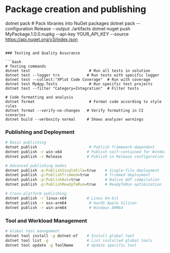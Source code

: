 # Package creation and publishing
dotnet pack                          # Pack libraries into NuGet packages
dotnet pack --configuration Release --output ./artifacts
dotnet nuget push MyPackage.1.0.0.nupkg --api-key YOUR_API_KEY --source https://api.nuget.org/v3/index.json
```

### Testing and Quality Assurance

```bash
# Testing commands
dotnet test                          # Run all tests in solution
dotnet test --logger trx            # Run tests with specific logger
dotnet test --collect:"XPlat Code Coverage"  # Run with coverage
dotnet test MyApp.Tests              # Run specific test projects
dotnet test --filter "Category=Integration"  # Filter tests

# Code formatting and analysis
dotnet format                        # Format code according to style rules
dotnet format --verify-no-changes   # Verify formatting in CI scenarios
dotnet build --verbosity normal     # Shows analyzer warnings
```

### Publishing and Deployment

```bash
# Basic publishing
dotnet publish                       # Publish framework-dependent
dotnet publish -r win-x64           # Publish self-contained for Windows
dotnet publish -c Release           # Publish in Release configuration

# Advanced publishing modes
dotnet publish -p:PublishSingleFile=true    # Single-file deployment
dotnet publish -p:PublishTrimmed=true       # Trimmed deployment
dotnet publish -p:PublishAot=true           # Native AOT compilation
dotnet publish -p:PublishReadyToRun=true    # ReadyToRun optimization

# Cross-platform publishing
dotnet publish -r linux-x64         # Linux 64-bit
dotnet publish -r osx-arm64          # macOS Apple Silicon
dotnet publish -r win-arm64          # Windows ARM64
```

### Tool and Workload Management

```bash
# Global tool management
dotnet tool install -g dotnet-ef    # Install global tool
dotnet tool list -g                 # List installed global tools
dotnet tool update -g ToolName      # Update specific tool
